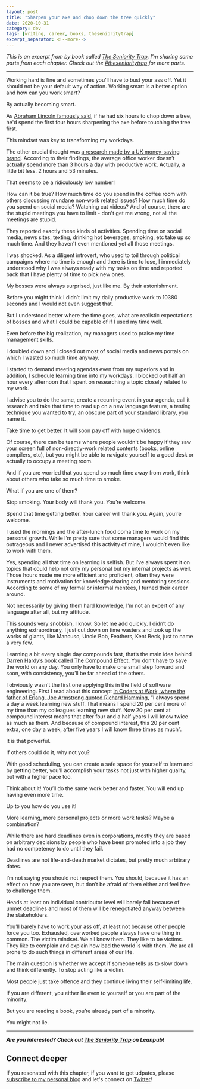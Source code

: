 ```yaml
---
layout: post
title: "Sharpen your axe and chop down the tree quickly"
date: 2020-10-31
category: dev
tags: [writing, career, books, thesenioritytrap]
excerpt_separator: <!--more-->
---
```

*This is an excerpt from by book called [The Seniority Trap](https://leanpub.com/thesenioritytrap). I'm sharing some parts from each chapter. Check out the [#thesenioritytrap](https://www.sandordargo.com/tags/thesenioritytrap/) for more parts.*
<!--more-->

---

Working hard is fine and sometimes you’ll have to bust your ass off. Yet it should not be your default way of action. Working smart is a better option and how can you work smart?

By actually becoming smart.

As [Abraham Lincoln famously said](https://benjaminhardy.com/want-to-become-the-best-at-what-you-do-read-this/), if he had six hours to chop down a tree, he'd spend the first four hours sharpening the axe before touching the tree first. 

This mindset was key to transforming my workdays. 

The other crucial thought was [a research made by a UK money-saving brand](https://www.vouchercloud.com/resources/office-worker-productivity). According to their findings, the average office worker doesn’t actually spend more than 3 hours a day with productive work. Actually, a little bit less. 2 hours and 53 minutes.

That seems to be a ridiculously low number! 

How can it be true? How much time do you spend in the coffee room with others discussing mundane non-work related issues? How much time do you spend on social media? Watching cat videos? And of course, there are the stupid meetings you have to limit - don't get me wrong, not all the meetings are stupid.

They reported exactly these kinds of activities. Spending time on social media, news sites, texting, drinking hot beverages, smoking, etc take up so much time. And they haven’t even mentioned yet all those meetings.

I was shocked. As a diligent introvert, who used to toil through political campaigns where no time is enough and there is time to lose, I immediately understood why I was always ready with my tasks on time and reported back that I have plenty of time to pick new ones.

My bosses were always surprised, just like me. By their astonishment.

Before you might think I didn’t limit my daily productive work to 10380 seconds and I would not even suggest that.

But I understood better where the time goes, what are realistic expectations of bosses and what I could be capable of if I used my time well.

Even before the big realization, my managers used to praise my time management skills.

I doubled down and I closed out most of social media and news portals on which I wasted so much time anyway. 

I started to demand meeting agendas even from my superiors and in addition, I schedule learning time into my workdays. I blocked out half an hour every afternoon that I spent on researching a topic closely related to my work.

I advise you to do the same, create a recurring event in your agenda, call it research and take that time to read up on a new language feature, a testing technique you wanted to try, an obscure part of your standard library, you name it.

Take time to get better. It will soon pay off with huge dividends.

Of course, there can be teams where people wouldn't be happy if they saw your screen full of non-directly-work related contents (books, online compilers, etc), but you might be able to navigate yourself to a good desk or actually to occupy a meeting room.

And if you are worried that you spend so much time away from work, think about others who take so much time to smoke. 

What if you are one of them?

Stop smoking. Your body will thank you. You’re welcome.

Spend that time getting better. Your career will thank you. Again, you’re welcome.

I used the mornings and the after-lunch food coma time to work on my personal growth. While I’m pretty sure that some managers would find this outrageous and I never advertised this activity of mine, I wouldn’t even like to work with them.

Yes, spending all that time on learning is selfish. But I’ve always spent it on topics that could help not only my personal but my internal projects as well. Those hours made me more efficient and proficient, often they were instruments and motivation for knowledge sharing and mentoring sessions. According to some of my formal or informal mentees, I turned their career around.

Not necessarily by giving them hard knowledge, I’m not an expert of any language after all, but my attitude.

This sounds very snobbish, I know. So let me add quickly. I didn’t do anything extraordinary, I just cut down on time wasters and took up the works of giants, like Mancuso, Uncle Bob, Feathers, Kent Beck, just to name a very few.

Learning a bit every single day compounds fast, that’s the main idea behind [Darren Hardy’s book called The Compound Effect](https://www.sandordargo.com/blog/2019/04/17/the-compound-effect). You don’t have to save the world on any day. You only have to make one small step forward and soon, with consistency, you’ll be far ahead of the others.

I obviously wasn’t the first one applying this in the field of software engineering. First I read about this concept [in Coders at Work, where the father of Erlang, Joe Armstrong quoted Richard Hamming](https://www.sandordargo.com/blog/2017/11/03/coders-at-work-joe-armstrong), “I always spend a day a week learning new stuff. That means I spend 20 per cent more of my time than my colleagues learning new stuff. Now 20 per cent at compound interest means that after four and a half years I will know twice as much as them. And because of compound interest, this 20 per cent extra, one day a week, after five years I will know three times as much”.

It is that powerful.

If others could do it, why not you?

With good scheduling, you can create a safe space for yourself to learn and by getting better, you’ll accomplish your tasks not just with higher quality, but with a higher pace too. 

Think about it! You’ll do the same work better and faster. You will end up having even more time. 

Up to you how do you use it! 

More learning, more personal projects or more work tasks? Maybe a combination?

While there are hard deadlines even in corporations, mostly they are based on arbitrary decisions by people who have been promoted into a job they had no competency to do until they fail. 

Deadlines are not life-and-death market dictates, but pretty much arbitrary dates. 

I’m not saying you should not respect them. You should, because it has an effect on how you are seen, but don’t be afraid of them either and feel free to challenge them.

Heads at least on individual contributor level will barely fall because of unmet deadlines and most of them will be renegotiated anyway between the stakeholders.

You’ll barely have to work your ass off, at least not because other people force you too. Exhausted, overworked people always have one thing in common. The victim mindset. We all know them. They like to be victims. They like to complain and explain how bad the world is with them. We are all prone to do such things in different areas of our life. 

The main question is whether we accept if someone tells us to slow down and think differently. To stop acting like a victim.

Most people just take offence and they continue living their self-limiting life.

If you are different, you either lie even to yourself or you are part of the minority. 

But you are reading a book, you’re already part of a minority.

You might not lie.

---

***Are you interested? Check out [The Seniority Trap](https://leanpub.com/thesenioritytrap) on Leanpub!***

## Connect deeper

If you resonated with this chapter, if you want to get udpates, please [subscribe to my personal blog](http://eepurl.com/gvcv1j) and let's connect on [Twitter](https://twitter.com/SandorDargo)!